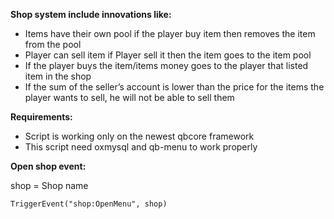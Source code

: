 **Shop system include innovations like:**

- Items have their own pool if the player buy item then removes the item from the pool
- Player can sell item if Player sell it then the item goes to the item pool
- If the player buys the item/items money goes to the player that listed item in the shop
- If the sum of the seller’s account is lower than the price for the items the player wants to sell, he will not be able to sell them


**Requirements:**

- Script is working only on the newest qbcore framework
- This script need oxmysql and qb-menu to work properly


**Open shop event:**

shop = Shop name
```
TriggerEvent("shop:OpenMenu", shop)
```
